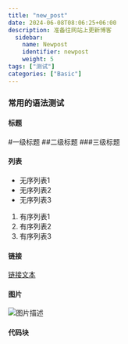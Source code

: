 ```yaml
---
title: "new_post"
date: 2024-06-08T08:06:25+06:00
description: 准备往网站上更新博客
  sidebar:
    name: Newpost
    identifier: newpost
    weight: 5
tags: ["测试"]
categories: ["Basic"]
---
```


### 常用的语法测试

#### 标题
#一级标题
##二级标题
###三级标题

#### 列表
- 无序列表1
- 无序列表2
- 无序列表3

1. 有序列表1
2. 有序列表2
3. 有序列表3

#### 链接
[链接文本](链接地址)

#### 图片
![图片描述](图片地址)

#### 代码块



